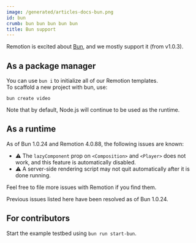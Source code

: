 ```yaml
---
image: /generated/articles-docs-bun.png
id: bun
crumb: bun bun bun bun bun
title: Bun support
---
```


Remotion is excited about [Bun](https://bun.sh), and we mostly support it (from v1.0.3).

## As a package manager

You can use `bun i` to initialize all of our Remotion templates.  
To scaffold a new project with bun, use:

```
bun create video
```

Note that by default, Node.js will continue to be used as the runtime.

## As a runtime

As of Bun 1.0.24 and Remotion 4.0.88, the following issues are known:

- ⚠️ The `lazyComponent` prop on `<Composition>` and `<Player>` does not work, and this feature is automatically disabled.
- ⚠️ A server-side rendering script may not quit automatically after it is done running.

Feel free to file more issues with Remotion if you find them.

Previous issues listed here have been resolved as of Bun 1.0.24.

## For contributors

Start the example testbed using `bun run start-bun`.
